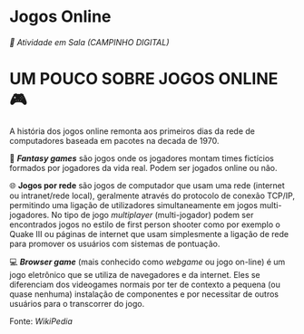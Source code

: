 # Jogos Online
###### :paperclip: Atividade em Sala (CAMPINHO DIGITAL)

# **UM POUCO SOBRE JOGOS ONLINE** :video_game:
A história dos jogos online remonta aos primeiros dias da rede de computadores baseada em pacotes na decada de 1970.

:princess: **_Fantasy games_** são jogos onde os jogadores montam times fictícios formados por jogadores da vida real. Podem ser jogados online ou não.

:globe_with_meridians: **Jogos por rede** são jogos de computador que usam uma rede (internet ou intranet/rede local), geralmente através do protocolo de conexão TCP/IP, permitindo uma ligação de utilizadores simultaneamente em jogos multi-jogadores.
No tipo de jogo *multiplayer* (multi-jogador) podem ser encontrados jogos no estilo de first person shooter como por exemplo o Quake III ou páginas de internet que usam simplesmente a ligação de rede para promover os usuários com sistemas de pontuação.

:computer: **_Browser game_** (mais conhecido como *webgame* ou jogo on-line) é um jogo eletrônico que se utiliza de navegadores e da internet. Eles se diferenciam dos videogames normais por ter de contexto a pequena (ou quase nenhuma) instalação de componentes e por necessitar de outros usuários para o transcorrer do jogo.

Fonte: *WikiPedia*